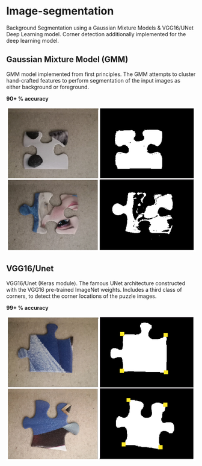# Image-segmentation
Background Segmentation using a Gaussian Mixture Models &amp; VGG16/UNet Deep Learning model. Corner detection additionally implemented
for the deep learning model.

## Gaussian Mixture Model (GMM)
GMM model implemented from first principles. The GMM attempts to cluster hand-crafted features to 
perform segmentation of the input images as either background or foreground.

**90+ % accuracy**

![Chatbot](/resources/gmm_results.png )

## VGG16/Unet 
VGG16/Unet (Keras module). The famous UNet architecture constructed with the VGG16 pre-trained ImageNet weights.
Includes a third class of corners, to detect the corner locations of the puzzle images.

**99+ % accuracy**

![Chatbot](/resources/unet_results.png )
